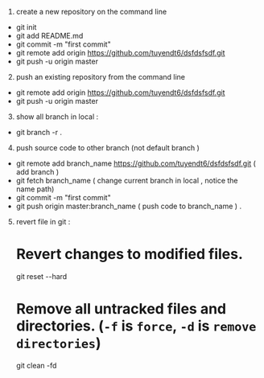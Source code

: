 1. create a new repository on the command line

  - git init
  - git add README.md
  - git commit -m "first commit"
  - git remote add origin https://github.com/tuyendt6/dsfdsfsdf.git
  - git push -u origin master

2. push an existing repository from the command line

  - git remote add origin https://github.com/tuyendt6/dsfdsfsdf.git
  - git push -u origin master
  

3. show all branch in local :

  - git branch -r .

4. push source code to other branch (not default branch )
  - git remote add branch_name https://github.com/tuyendt6/dsfdsfsdf.git ( add branch )
  - git fetch branch_name ( change current branch in local , notice the name path)
  - git commit -m "first commit"
  - git push origin master:branch_name ( push code to branch_name ) .

5. revert file in git :

   # Revert changes to modified files.
      git reset --hard
   # Remove all untracked files and directories. (`-f` is `force`, `-d` is `remove directories`)
      git clean -fd
